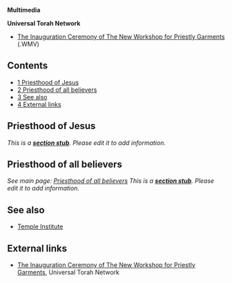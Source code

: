**Multimedia**

**Universal Torah Network**

-   [The Inauguration Ceremony of The New Workshop for Priestly Garments](http://universaltorah.com/programming/podpress_trac/web/620/0/2008-07-03-0000-Bigdei-Kehuna-Inauguration-%201tammuz.wmv)
    (.WMV)


## Contents

-   [1 Priesthood of Jesus](#Priesthood_of_Jesus)
-   [2 Priesthood of all believers](#Priesthood_of_all_believers)
-   [3 See also](#See_also)
-   [4 External links](#External_links)

## Priesthood of Jesus

*This is a **[section stub](http://www.theopedia.com/Category:Theopedia_sectionstubs "Category:Theopedia sectionstubs")**. Please edit it to add information.*
## Priesthood of all believers

*See main page: [Priesthood of all believers](Priesthood_of_all_believers "Priesthood of all believers")*
*This is a **[section stub](http://www.theopedia.com/Category:Theopedia_sectionstubs "Category:Theopedia sectionstubs")**. Please edit it to add information.*
## See also

-   [Temple Institute](index.php?title=Temple_Institute&action=edit&redlink=1 "Temple Institute (page does not exist)")

## External links

-   [The Inauguration Ceremony of The New Workshop for Priestly Garments](http://universaltorah.com/programming/2008/07/03/inauguration-ceremony.htm),
    Universal Torah Network



